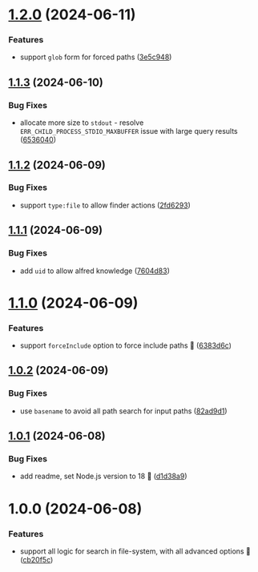 # [1.2.0](https://github.com/Avivbens/alfred-advance-fs-search/compare/v1.1.3...v1.2.0) (2024-06-11)


### Features

* support `glob` form for forced paths ([3e5c948](https://github.com/Avivbens/alfred-advance-fs-search/commit/3e5c9484f3304e06ea2a866f259e8dbac3a2019c))

## [1.1.3](https://github.com/Avivbens/alfred-advance-fs-search/compare/v1.1.2...v1.1.3) (2024-06-10)


### Bug Fixes

* allocate more size to `stdout` - resolve `ERR_CHILD_PROCESS_STDIO_MAXBUFFER` issue with large query results ([6536040](https://github.com/Avivbens/alfred-advance-fs-search/commit/65360406b2331c48024320d11c0873a5853e6e10))

## [1.1.2](https://github.com/Avivbens/alfred-advance-fs-search/compare/v1.1.1...v1.1.2) (2024-06-09)


### Bug Fixes

* support `type:file` to allow finder actions ([2fd6293](https://github.com/Avivbens/alfred-advance-fs-search/commit/2fd62930a8cf8da8a0ec41159c9c27f65e481463))

## [1.1.1](https://github.com/Avivbens/alfred-advance-fs-search/compare/v1.1.0...v1.1.1) (2024-06-09)


### Bug Fixes

* add `uid` to allow alfred knowledge ([7604d83](https://github.com/Avivbens/alfred-advance-fs-search/commit/7604d8370d24e8c88220f44524fd57acd4be60e8))

# [1.1.0](https://github.com/Avivbens/alfred-advance-fs-search/compare/v1.0.2...v1.1.0) (2024-06-09)


### Features

* support `forceInclude` option to force include paths 🚀 ([6383d6c](https://github.com/Avivbens/alfred-advance-fs-search/commit/6383d6c283f81a7da420d142436ec082a8873112))

## [1.0.2](https://github.com/Avivbens/alfred-advance-fs-search/compare/v1.0.1...v1.0.2) (2024-06-09)


### Bug Fixes

* use `basename` to avoid all path search for input paths ([82ad9d1](https://github.com/Avivbens/alfred-advance-fs-search/commit/82ad9d1c544cc71f4d2f6c4bf1ed705291ccacfe))

## [1.0.1](https://github.com/Avivbens/alfred-advance-fs-search/compare/v1.0.0...v1.0.1) (2024-06-08)


### Bug Fixes

* add readme, set Node.js version to 18 🥷 ([d1d38a9](https://github.com/Avivbens/alfred-advance-fs-search/commit/d1d38a9503db8a3e96af008c359f46b1df371f74))

# 1.0.0 (2024-06-08)


### Features

* support all logic for search in file-system, with all advanced options 🥷 ([cb20f5c](https://github.com/Avivbens/alfred-advance-fs-search/commit/cb20f5cb034a8da767e3eb5fc617fc47f79f5a08))
